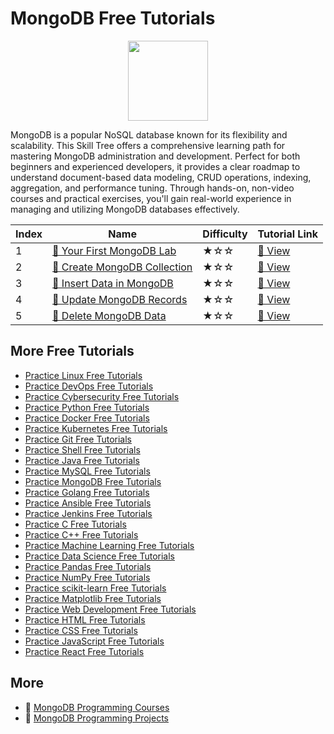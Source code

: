 # MongoDB Free Tutorials

<div align="center">
<img width="128px" src="https://file.labex.io/path/iL7seSYd8jLs.png">
</div>

MongoDB is a popular NoSQL database known for its flexibility and scalability. This Skill Tree offers a comprehensive learning path for mastering MongoDB administration and development. Perfect for both beginners and experienced developers, it provides a clear roadmap to understand document-based data modeling, CRUD operations, indexing, aggregation, and performance tuning. Through hands-on, non-video courses and practical exercises, you'll gain real-world experience in managing and utilizing MongoDB databases effectively.


|   Index | Name                                                                                               | Difficulty   | Tutorial Link                                                                 |
|---------|----------------------------------------------------------------------------------------------------|--------------|-------------------------------------------------------------------------------|
|       1 | [📖 Your First MongoDB Lab](https://labex.io/tutorials/mongodb-your-first-mongodb-lab-420660)       | ★☆☆          | [🔗 View](https://labex.io/tutorials/mongodb-your-first-mongodb-lab-420660)    |
|       2 | [📖 Create MongoDB Collection](https://labex.io/tutorials/mongodb-create-mongodb-collection-420695) | ★☆☆          | [🔗 View](https://labex.io/tutorials/mongodb-create-mongodb-collection-420695) |
|       3 | [📖 Insert Data in MongoDB](https://labex.io/tutorials/mongodb-insert-data-in-mongodb-420696)       | ★☆☆          | [🔗 View](https://labex.io/tutorials/mongodb-insert-data-in-mongodb-420696)    |
|       4 | [📖 Update MongoDB Records](https://labex.io/tutorials/mongodb-update-mongodb-records-420823)       | ★☆☆          | [🔗 View](https://labex.io/tutorials/mongodb-update-mongodb-records-420823)    |
|       5 | [📖 Delete MongoDB Data](https://labex.io/tutorials/mongodb-delete-mongodb-data-420822)             | ★☆☆          | [🔗 View](https://labex.io/tutorials/mongodb-delete-mongodb-data-420822)       |

## More Free Tutorials

- [Practice Linux Free Tutorials](https://github.com/labex-labs/linux-free-tutorials)
- [Practice DevOps Free Tutorials](https://github.com/labex-labs/devops-free-tutorials)
- [Practice Cybersecurity Free Tutorials](https://github.com/labex-labs/cybersecurity-free-tutorials)
- [Practice Python Free Tutorials](https://github.com/labex-labs/python-free-tutorials)
- [Practice Docker Free Tutorials](https://github.com/labex-labs/docker-free-tutorials)
- [Practice Kubernetes Free Tutorials](https://github.com/labex-labs/kubernetes-free-tutorials)
- [Practice Git Free Tutorials](https://github.com/labex-labs/git-free-tutorials)
- [Practice Shell Free Tutorials](https://github.com/labex-labs/shell-free-tutorials)
- [Practice Java Free Tutorials](https://github.com/labex-labs/java-free-tutorials)
- [Practice MySQL Free Tutorials](https://github.com/labex-labs/mysql-free-tutorials)
- [Practice MongoDB Free Tutorials](https://github.com/labex-labs/mongodb-free-tutorials)
- [Practice Golang Free Tutorials](https://github.com/labex-labs/go-free-tutorials)
- [Practice Ansible Free Tutorials](https://github.com/labex-labs/ansible-free-tutorials)
- [Practice Jenkins Free Tutorials](https://github.com/labex-labs/jenkins-free-tutorials)
- [Practice C Free Tutorials](https://github.com/labex-labs/c-free-tutorials)
- [Practice C++ Free Tutorials](https://github.com/labex-labs/cpp-free-tutorials)
- [Practice Machine Learning Free Tutorials](https://github.com/labex-labs/ml-free-tutorials)
- [Practice Data Science Free Tutorials](https://github.com/labex-labs/data-science-free-tutorials)
- [Practice Pandas Free Tutorials](https://github.com/labex-labs/pandas-free-tutorials)
- [Practice NumPy Free Tutorials](https://github.com/labex-labs/numpy-free-tutorials)
- [Practice scikit-learn Free Tutorials](https://github.com/labex-labs/sklearn-free-tutorials)
- [Practice Matplotlib Free Tutorials](https://github.com/labex-labs/matplotlib-free-tutorials)
- [Practice Web Development Free Tutorials](https://github.com/labex-labs/web-development-free-tutorials)
- [Practice HTML Free Tutorials](https://github.com/labex-labs/html-free-tutorials)
- [Practice CSS Free Tutorials](https://github.com/labex-labs/css-free-tutorials)
- [Practice JavaScript Free Tutorials](https://github.com/labex-labs/javascript-free-tutorials)
- [Practice React Free Tutorials](https://github.com/labex-labs/react-free-tutorials)


## More

- 🔗 [MongoDB Programming Courses](https://github.com/labex-labs/awesome-programming-courses)
- 🔗 [MongoDB Programming Projects](https://github.com/labex-labs/awesome-programming-projects)

